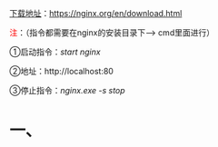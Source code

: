 [下载地址](https://nginx.org/en/download.html)：https://nginx.org/en/download.html

<font color=red>注</font>：（指令都需要在nginx的安装目录下——> cmd里面进行）

①启动指令：*start nginx* 

②地址：http://localhost:80

③停止指令：*nginx.exe -s stop*

# 一、



